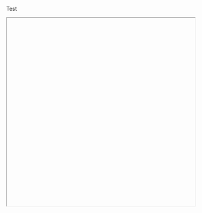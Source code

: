 Test
<iframe width="500px" height="500px" class="cool">https://rstudio-pubs-static.s3.amazonaws.com/579571_75299020c91b4e508978ffd3e933f87a.html</iframe>
